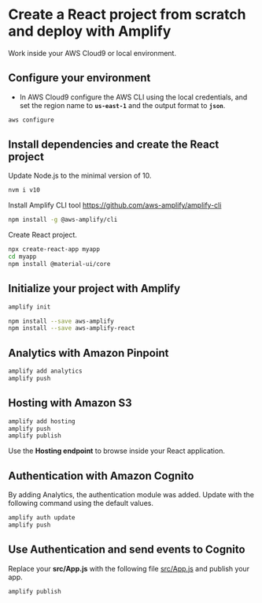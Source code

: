 # Create a React project from scratch and deploy with Amplify

Work inside your AWS Cloud9 or local environment.

## Configure your environment

* In AWS Cloud9 configure the AWS CLI using the local credentials, and set the region name to **`us-east-1`** and the output format to **`json`**. 

``` bash
aws configure
```

## Install dependencies and create the React project

Update Node.js to the minimal version of 10.

``` bash
nvm i v10
```

Install Amplify CLI tool https://github.com/aws-amplify/amplify-cli

``` bash
npm install -g @aws-amplify/cli
```

Create React project.

``` bash
npx create-react-app myapp
cd myapp
npm install @material-ui/core
```

## Initialize your project with Amplify

``` bash
amplify init
```




``` bash
npm install --save aws-amplify
npm install --save aws-amplify-react
```

## Analytics with Amazon Pinpoint

``` bash
amplify add analytics
amplify push
```

## Hosting with Amazon S3

``` bash
amplify add hosting
amplify push
amplify publish
```

Use the **Hosting endpoint** to browse inside your React application.

## Authentication with Amazon Cognito

By adding Analytics, the authentication module was added. Update with the following command using the default values.

``` bash
amplify auth update
amplify push
```

## Use Authentication and send events to Cognito

Replace your **src/App.js** with the following file [src/App.js](src/App.js) and publish your app.

``` bash
amplify publish
```
